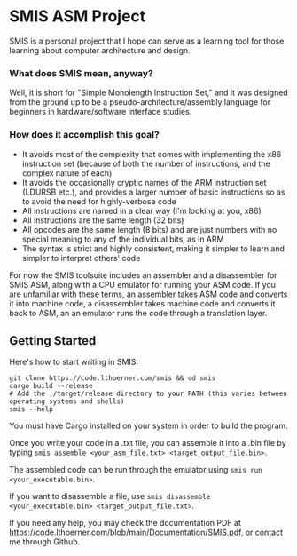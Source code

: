 # **SMIS ASM Project**

SMIS is a personal project that I hope can serve as a learning tool for those learning about computer architecture and design.


### What does SMIS mean, anyway?
Well, it is short for "Simple Monolength Instruction Set," and it was designed from the ground up to be a pseudo-architecture/assembly language for beginners in hardware/software interface studies.


### How does it accomplish this goal?

- It avoids most of the complexity that comes with implementing the x86 instruction set (because of both the number of instructions, and the complex nature of each)
- It avoids the occasionally cryptic names of the ARM instruction set (LDURSB etc.), and provides a larger number of basic instructions so as to avoid the need for highly-verbose code
- All instructions are named in a clear way (I'm looking at you, x86)
- All instructions are the same length (32 bits)
- All opcodes are the same length (8 bits) and are just numbers with no special meaning to any of the individual bits, as in ARM
- The syntax is strict and highly consistent, making it simpler to learn and simpler to interpret others' code


For now the SMIS toolsuite includes an assembler and a disassembler for SMIS ASM, along with a CPU emulator for running your ASM code. If you are unfamiliar with these terms, an assembler takes ASM code
and converts it into machine code, a disassembler takes machine code and converts it back to ASM, an an emulator runs the code through a translation layer.


## **Getting Started**

Here's how to start writing in SMIS:
```
git clone https://code.lthoerner.com/smis && cd smis
cargo build --release
# Add the ./target/release directory to your PATH (this varies between operating systems and shells)
smis --help
```

You must have Cargo installed on your system in order to build the program.

Once you write your code in a .txt file, you can assemble it into a .bin file by typing `smis assemble <your_asm_file.txt> <target_output_file.bin>`.

The assembled code can be run through the emulator using `smis run <your_executable.bin>`.

If you want to disassemble a file, use `smis disassemble <your_executable.bin> <target_output_file.txt>`.


If you need any help, you may check the documentation PDF at https://code.lthoerner.com/blob/main/Documentation/SMIS.pdf, or contact me through Github.
